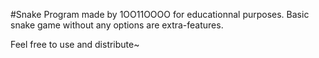 #Snake
Program made by 1OO11OOOO for educationnal purposes. Basic snake game without
any options are extra-features.


Feel free to use and distribute~

